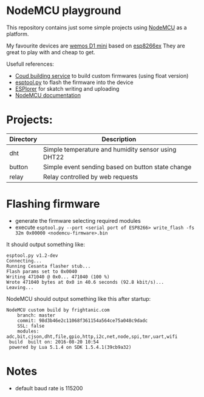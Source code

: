 NodeMCU playground
==================

This repository contains just some simple projects using [NodeMCU](http://nodemcu.com/index_en.html) as a platform.

My favourite devices are [wemos D1 mini](http://www.wemos.cc/Products/d1_mini.html) based on [esp8266ex](http://www.espressif.com/en/products/hardware/esp8266ex)
They are great to play with and cheap to get.

Usefull references:
* [Coud building service](http://nodemcu-build.com/) to build custom firmwares (using float version)
* [esptool.py](https://github.com/themadinventor/esptool) to flash the firmware into the device
* [ESPlorer](https://github.com/4refr0nt/ESPlorer) for skatch writing and uploading
* [NodeMCU documentation](https://nodemcu.readthedocs.io/en/master/)

# Projects:
| Directory | Description                                        |
| --------- | ---------------------------------------------------|
|    dht    | Simple temperature and humidity sensor using DHT22 |
|  button   | Simple event sending based on button state change  |
|   relay   | Relay controlled by web requests                   |

# Flashing firmware
* generate the firmware selecting required modules
* execute `esptool.py --port <serial port of ESP8266> write_flash -fs 32m 0x00000 <nodemcu-firmware>.bin`

It should output something like:
```
esptool.py v1.2-dev
Connecting...
Running Cesanta flasher stub...
Flash params set to 0x0040
Writing 471040 @ 0x0... 471040 (100 %)
Wrote 471040 bytes at 0x0 in 40.6 seconds (92.8 kbit/s)...
Leaving...
```

NodeMCU should output something like this after startup:
```
NodeMCU custom build by frightanic.com
	branch: master
	commit: 98d3b46e2c11068f361154a564ce75a048c9dadc
	SSL: false
	modules: adc,bit,cjson,dht,file,gpio,http,i2c,net,node,spi,tmr,uart,wifi
 build 	built on: 2016-08-20 10:54
 powered by Lua 5.1.4 on SDK 1.5.4.1(39cb9a32)
```

# Notes
* default baud rate is 115200


